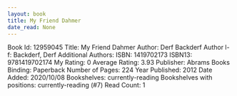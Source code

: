 ```yaml
---
layout: book
title: My Friend Dahmer
date_read: None
---
```


Book Id: 12959045
Title: My Friend Dahmer
Author: Derf Backderf
Author l-f: Backderf, Derf
Additional Authors: 
ISBN: 1419702173
ISBN13: 9781419702174
My Rating: 0
Average Rating: 3.93
Publisher: Abrams Books
Binding: Paperback
Number of Pages: 224
Year Published: 2012
Date Added: 2020/10/08
Bookshelves: currently-reading
Bookshelves with positions: currently-reading (#7)
Read Count: 1

